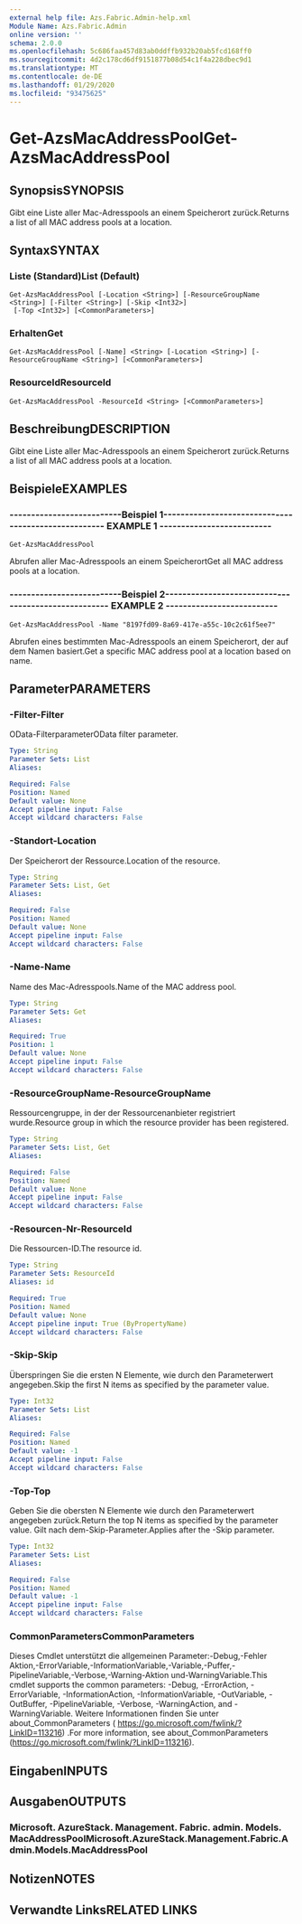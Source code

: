 ```yaml
---
external help file: Azs.Fabric.Admin-help.xml
Module Name: Azs.Fabric.Admin
online version: ''
schema: 2.0.0
ms.openlocfilehash: 5c686faa457d83ab0ddffb932b20ab5fcd168ff0
ms.sourcegitcommit: 4d2c178cd6df9151877b08d54c1f4a228dbec9d1
ms.translationtype: MT
ms.contentlocale: de-DE
ms.lasthandoff: 01/29/2020
ms.locfileid: "93475625"
---
```

# <span data-ttu-id="e4a46-101">Get-AzsMacAddressPool</span><span class="sxs-lookup"><span data-stu-id="e4a46-101">Get-AzsMacAddressPool</span></span>

## <span data-ttu-id="e4a46-102">Synopsis</span><span class="sxs-lookup"><span data-stu-id="e4a46-102">SYNOPSIS</span></span>
<span data-ttu-id="e4a46-103">Gibt eine Liste aller Mac-Adresspools an einem Speicherort zurück.</span><span class="sxs-lookup"><span data-stu-id="e4a46-103">Returns a list of all MAC address pools at a location.</span></span>

## <span data-ttu-id="e4a46-104">Syntax</span><span class="sxs-lookup"><span data-stu-id="e4a46-104">SYNTAX</span></span>

### <span data-ttu-id="e4a46-105">Liste (Standard)</span><span class="sxs-lookup"><span data-stu-id="e4a46-105">List (Default)</span></span>
```
Get-AzsMacAddressPool [-Location <String>] [-ResourceGroupName <String>] [-Filter <String>] [-Skip <Int32>]
 [-Top <Int32>] [<CommonParameters>]
```

### <span data-ttu-id="e4a46-106">Erhalten</span><span class="sxs-lookup"><span data-stu-id="e4a46-106">Get</span></span>
```
Get-AzsMacAddressPool [-Name] <String> [-Location <String>] [-ResourceGroupName <String>] [<CommonParameters>]
```

### <span data-ttu-id="e4a46-107">ResourceId</span><span class="sxs-lookup"><span data-stu-id="e4a46-107">ResourceId</span></span>
```
Get-AzsMacAddressPool -ResourceId <String> [<CommonParameters>]
```

## <span data-ttu-id="e4a46-108">Beschreibung</span><span class="sxs-lookup"><span data-stu-id="e4a46-108">DESCRIPTION</span></span>
<span data-ttu-id="e4a46-109">Gibt eine Liste aller Mac-Adresspools an einem Speicherort zurück.</span><span class="sxs-lookup"><span data-stu-id="e4a46-109">Returns a list of all MAC address pools at a location.</span></span>

## <span data-ttu-id="e4a46-110">Beispiele</span><span class="sxs-lookup"><span data-stu-id="e4a46-110">EXAMPLES</span></span>

### <span data-ttu-id="e4a46-111">--------------------------Beispiel 1--------------------------</span><span class="sxs-lookup"><span data-stu-id="e4a46-111">-------------------------- EXAMPLE 1 --------------------------</span></span>
```
Get-AzsMacAddressPool
```

<span data-ttu-id="e4a46-112">Abrufen aller Mac-Adresspools an einem Speicherort</span><span class="sxs-lookup"><span data-stu-id="e4a46-112">Get all MAC address pools at a location.</span></span>

### <span data-ttu-id="e4a46-113">--------------------------Beispiel 2--------------------------</span><span class="sxs-lookup"><span data-stu-id="e4a46-113">-------------------------- EXAMPLE 2 --------------------------</span></span>
```
Get-AzsMacAddressPool -Name "8197fd09-8a69-417e-a55c-10c2c61f5ee7"
```

<span data-ttu-id="e4a46-114">Abrufen eines bestimmten Mac-Adresspools an einem Speicherort, der auf dem Namen basiert.</span><span class="sxs-lookup"><span data-stu-id="e4a46-114">Get a specific MAC address pool at a location based on name.</span></span>

## <span data-ttu-id="e4a46-115">Parameter</span><span class="sxs-lookup"><span data-stu-id="e4a46-115">PARAMETERS</span></span>

### <span data-ttu-id="e4a46-116">-Filter</span><span class="sxs-lookup"><span data-stu-id="e4a46-116">-Filter</span></span>
<span data-ttu-id="e4a46-117">OData-Filterparameter</span><span class="sxs-lookup"><span data-stu-id="e4a46-117">OData filter parameter.</span></span>

```yaml
Type: String
Parameter Sets: List
Aliases: 

Required: False
Position: Named
Default value: None
Accept pipeline input: False
Accept wildcard characters: False
```

### <span data-ttu-id="e4a46-118">-Standort</span><span class="sxs-lookup"><span data-stu-id="e4a46-118">-Location</span></span>
<span data-ttu-id="e4a46-119">Der Speicherort der Ressource.</span><span class="sxs-lookup"><span data-stu-id="e4a46-119">Location of the resource.</span></span>

```yaml
Type: String
Parameter Sets: List, Get
Aliases: 

Required: False
Position: Named
Default value: None
Accept pipeline input: False
Accept wildcard characters: False
```

### <span data-ttu-id="e4a46-120">-Name</span><span class="sxs-lookup"><span data-stu-id="e4a46-120">-Name</span></span>
<span data-ttu-id="e4a46-121">Name des Mac-Adresspools.</span><span class="sxs-lookup"><span data-stu-id="e4a46-121">Name of the MAC address pool.</span></span>

```yaml
Type: String
Parameter Sets: Get
Aliases: 

Required: True
Position: 1
Default value: None
Accept pipeline input: False
Accept wildcard characters: False
```

### <span data-ttu-id="e4a46-122">-ResourceGroupName</span><span class="sxs-lookup"><span data-stu-id="e4a46-122">-ResourceGroupName</span></span>
<span data-ttu-id="e4a46-123">Ressourcengruppe, in der der Ressourcenanbieter registriert wurde.</span><span class="sxs-lookup"><span data-stu-id="e4a46-123">Resource group in which the resource provider has been registered.</span></span>

```yaml
Type: String
Parameter Sets: List, Get
Aliases: 

Required: False
Position: Named
Default value: None
Accept pipeline input: False
Accept wildcard characters: False
```

### <span data-ttu-id="e4a46-124">-Resourcen-Nr</span><span class="sxs-lookup"><span data-stu-id="e4a46-124">-ResourceId</span></span>
<span data-ttu-id="e4a46-125">Die Ressourcen-ID.</span><span class="sxs-lookup"><span data-stu-id="e4a46-125">The resource id.</span></span>

```yaml
Type: String
Parameter Sets: ResourceId
Aliases: id

Required: True
Position: Named
Default value: None
Accept pipeline input: True (ByPropertyName)
Accept wildcard characters: False
```

### <span data-ttu-id="e4a46-126">-Skip</span><span class="sxs-lookup"><span data-stu-id="e4a46-126">-Skip</span></span>
<span data-ttu-id="e4a46-127">Überspringen Sie die ersten N Elemente, wie durch den Parameterwert angegeben.</span><span class="sxs-lookup"><span data-stu-id="e4a46-127">Skip the first N items as specified by the parameter value.</span></span>

```yaml
Type: Int32
Parameter Sets: List
Aliases: 

Required: False
Position: Named
Default value: -1
Accept pipeline input: False
Accept wildcard characters: False
```

### <span data-ttu-id="e4a46-128">-Top</span><span class="sxs-lookup"><span data-stu-id="e4a46-128">-Top</span></span>
<span data-ttu-id="e4a46-129">Geben Sie die obersten N Elemente wie durch den Parameterwert angegeben zurück.</span><span class="sxs-lookup"><span data-stu-id="e4a46-129">Return the top N items as specified by the parameter value.</span></span>
<span data-ttu-id="e4a46-130">Gilt nach dem-Skip-Parameter.</span><span class="sxs-lookup"><span data-stu-id="e4a46-130">Applies after the -Skip parameter.</span></span>

```yaml
Type: Int32
Parameter Sets: List
Aliases: 

Required: False
Position: Named
Default value: -1
Accept pipeline input: False
Accept wildcard characters: False
```

### <span data-ttu-id="e4a46-131">CommonParameters</span><span class="sxs-lookup"><span data-stu-id="e4a46-131">CommonParameters</span></span>
<span data-ttu-id="e4a46-132">Dieses Cmdlet unterstützt die allgemeinen Parameter:-Debug,-Fehler Aktion,-ErrorVariable,-InformationVariable,-Variable,-Puffer,-PipelineVariable,-Verbose,-Warning-Aktion und-WarningVariable.</span><span class="sxs-lookup"><span data-stu-id="e4a46-132">This cmdlet supports the common parameters: -Debug, -ErrorAction, -ErrorVariable, -InformationAction, -InformationVariable, -OutVariable, -OutBuffer, -PipelineVariable, -Verbose, -WarningAction, and -WarningVariable.</span></span> <span data-ttu-id="e4a46-133">Weitere Informationen finden Sie unter about_CommonParameters ( https://go.microsoft.com/fwlink/?LinkID=113216) .</span><span class="sxs-lookup"><span data-stu-id="e4a46-133">For more information, see about_CommonParameters (https://go.microsoft.com/fwlink/?LinkID=113216).</span></span>

## <span data-ttu-id="e4a46-134">Eingaben</span><span class="sxs-lookup"><span data-stu-id="e4a46-134">INPUTS</span></span>

## <span data-ttu-id="e4a46-135">Ausgaben</span><span class="sxs-lookup"><span data-stu-id="e4a46-135">OUTPUTS</span></span>

### <span data-ttu-id="e4a46-136">Microsoft. AzureStack. Management. Fabric. admin. Models. MacAddressPool</span><span class="sxs-lookup"><span data-stu-id="e4a46-136">Microsoft.AzureStack.Management.Fabric.Admin.Models.MacAddressPool</span></span>

## <span data-ttu-id="e4a46-137">Notizen</span><span class="sxs-lookup"><span data-stu-id="e4a46-137">NOTES</span></span>

## <span data-ttu-id="e4a46-138">Verwandte Links</span><span class="sxs-lookup"><span data-stu-id="e4a46-138">RELATED LINKS</span></span>

